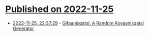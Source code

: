 # [Published on 2022-11-25](index.md)

* [2022-11-25, 22:37:29](https://news.ycombinator.com/item?id=33747599) - [Gifaanisqatsi: A Random Koyaanisqatsi Generator](https://www.monkeon.co.uk/gifaanisqatsi/)
